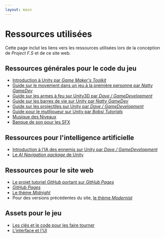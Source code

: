 ```yaml
---
layout: main
---
```


# Ressources utilisées
Cette page inclut les liens vers les ressources utilisées lors de la conception de _Project F.S_ et de ce site web.

## Ressources générales pour le code du jeu
* [Introduction à Unity par _Game Maker's Toolkit_](https://www.youtube.com/watch?v=XtQMytORBmM)
* [Guide sur le movement dans un jeu à la première personne par _Natty GameDev_](https://www.youtube.com/watch?v=rJqP5EesxLk)
* [Guide sur les armes à feu sur Unity3D par _Dave / GameDevelopment_](https://www.youtube.com/watch?v=bqNW08Tac0Y)
* [Guide sur les barres de vie sur Unity par _Natty GameDev_](https://www.youtube.com/watch?v=CFASjEuhyf4&list=PLGUw8UNswJEPL5NuTGjh-K__V75CkoHAK&index=1)
* [Guide sur les projectiles sur Unity par _Dave / GameDevelopment_](https://www.youtube.com/watch?v=0jGL5_DFIo8)
* [Guide pour le mutlijoueur sur Unity par _Bobsi Tutorials_](https://www.youtube.com/playlist?list=PLF6lFlLzb6CRxfil3ELN_KR3EyU97ViuC)
* [Musique des Niveaux](https://www.fesliyanstudios.com/royalty-free-music/download/action-rhythms/431)
* [Banque de son pour les SFX](https://www.splice.com/)

## Ressources pour l'intelligence artificielle
* [Introduction à l'IA des ennemis sur Unity par _Dave / GameDevelopment_](https://www.youtube.com/watch?v=UjkSFoLxesw)
* [Le _AI Navigation package_ de Unity](https://docs.unity3d.com/Packages/com.unity.ai.navigation@2.0/manual/index.html)

## Ressources pour le site web
* [Le projet tutoriel _GitHub_ portant sur _GitHub Pages_](https://github.com/skills/github-pages)
* [_GitHub Pages_](https://pages.github.com/)
* [Le thème _Midnight_](https://github.com/pages-themes/midnight)
* Pour des versions précédentes du site, [le thème _Modernist_](https://github.com/pages-themes/modernist)

## Assets pour le jeu
* [Les clés et le code pour les faire tourner](https://assetstore.unity.com/packages/3d/props/simple-gems-and-items-ultimate-animated-customizable-pack-73764)
* [L'interface et l'UI](https://assetstore.unity.com/packages/tools/gui/3d-modern-menu-ui-116144)



